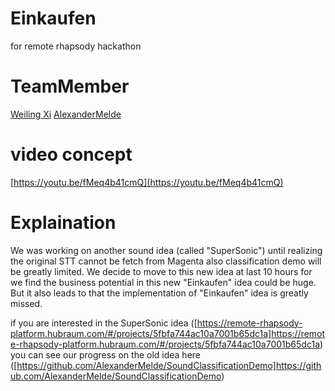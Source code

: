 # Einkaufen
for remote rhapsody hackathon

# TeamMember
[Weiling Xi](https://github.com/notagenius/)
[AlexanderMelde](https://github.com/AlexanderMelde)

# video concept
[https://youtu.be/fMeq4b41cmQ](https://youtu.be/fMeq4b41cmQ)


# Explaination
We was working on another sound idea (called "SuperSonic") until realizing the original STT cannot be fetch from Magenta also classification demo will be greatly limited. We decide to move to this new idea at last 10 hours for we find the business potential in this new "Einkaufen" idea could be huge. But it also leads to that the implementation of "Einkaufen" idea is greatly missed.

if you are interested in the SuperSonic idea ([https://remote-rhapsody-platform.hubraum.com/#/projects/5fbfa744ac10a7001b65dc1a]https://remote-rhapsody-platform.hubraum.com/#/projects/5fbfa744ac10a7001b65dc1a) you can see our progress on the old idea here ([https://github.com/AlexanderMelde/SoundClassificationDemo]https://github.com/AlexanderMelde/SoundClassificationDemo)

